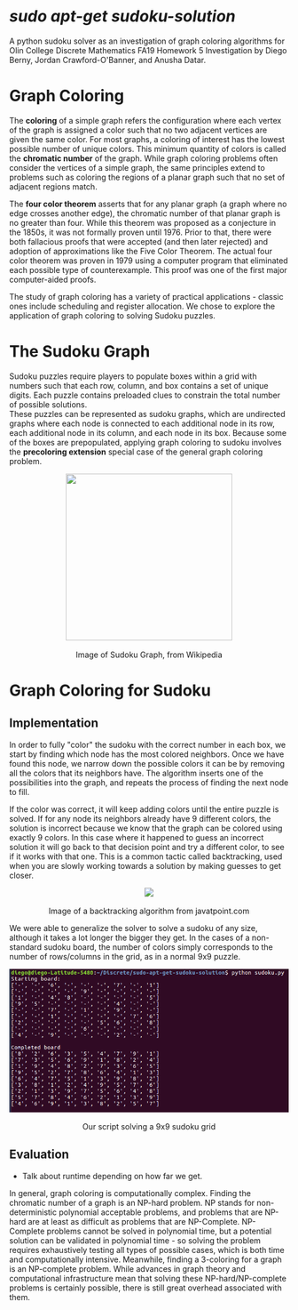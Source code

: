 # *sudo apt-get sudoku-solution*
A python sudoku solver as an investigation of graph coloring algorithms for Olin College Discrete Mathematics FA19 Homework 5 Investigation by Diego Berny, Jordan Crawford-O'Banner, and Anusha Datar.

# Graph Coloring
The **coloring** of a simple graph refers the configuration where each vertex of the graph is assigned a color such that no two adjacent vertices are given the same color. For most graphs, a coloring of interest has the lowest possible number of unique colors. This minimum quantity of colors is called the **chromatic number** of the graph. While graph coloring problems often consider the vertices of a simple graph, the same principles extend to problems such as coloring the regions of a planar graph such that no set of adjacent regions match.

The **four color theorem** asserts that for any planar graph (a graph where no edge crosses another edge), the chromatic number of that planar graph is no greater than four. While this theorem was proposed as a conjecture in the 1850s, it was not formally proven until 1976. Prior to that, there were both fallacious proofs that were accepted (and then later rejected) and adoption of approximations like the Five Color Theorem. The actual four color theorem was proven in 1979 using a computer program that eliminated each possible type of counterexample. This proof was one of the first major computer-aided proofs.

The study of graph coloring has a variety of practical applications - classic ones include scheduling and register allocation. We chose to explore the application of graph coloring to solving Sudoku puzzles.

# The Sudoku Graph
Sudoku puzzles require players to populate boxes within a grid with numbers such that each row, column, and box contains a set of unique digits. Each puzzle contains preloaded clues to constrain the total number of possible solutions.  
These puzzles can be represented as sudoku graphs, which are undirected graphs where each node is connected to each additional node in its row, each additional node in its column, and each node in its box. Because some of the boxes are prepopulated, applying graph coloring to sudoku involves the **precoloring extension** special case of the general graph coloring problem.

<p align="center">
  <img src="https://i.gyazo.com/dc6b6fd8b23f778ca57a14906a9f5eea.png" width="300px" height="300px"/></p>
  <p align="center">Image of Sudoku Graph, from Wikipedia<p align="center">

# Graph Coloring for Sudoku
## Implementation

In order to fully "color" the sudoku with the correct number in each box, we start by finding which node has the most colored neighbors. Once we have found this node, we narrow down the possible colors it can be by removing all the colors that its neighbors have. The algorithm inserts one of the possibilities into the graph, and repeats the process of finding the next node to fill.

If the color was correct, it will keep adding colors until the entire puzzle is solved. If for any node its neighbors already have 9 different colors, the solution is incorrect because we know that the graph can be colored using exactly 9 colors. In this case where it happened to guess an incorrect solution it will go back to that decision point and try a different color, to see if it works with that one. This is a common tactic called backtracking, used when you are slowly working towards a solution by making guesses to get closer.

<p align="center">
  <img src="https://static.javatpoint.com/tutorial/daa/images/backtracking-introduction.png"/></p>
  <p align="center">Image of a backtracking algorithm from javatpoint.com<p align="center">

We were able to generalize the solver to solve a sudoku of any size, although it takes a lot longer the bigger they get. In the cases of a non-standard sudoku board, the number of colors simply corresponds to the number of rows/columns in the grid, as in a normal 9x9 puzzle.

<p align="center">
  <img src="sudokuScreenshot.png"/></p>
  <p align="center">Our script solving a 9x9 sudoku grid <p align="center">

## Evaluation

- Talk about runtime depending on how far we get.

In general, graph coloring is computationally complex. Finding the chromatic number of a graph is an NP-hard problem. NP stands for non-deterministic polynomial acceptable problems, and problems that are NP-hard are at least as difficult as problems that are NP-Complete. NP-Complete problems cannot be solved in polynomial time, but a potential solution can be validated in polynomial time - so solving the problem requires exhaustively testing all types of possible cases, which is both time and computationally intensive. Meanwhile, finding a 3-coloring for a graph is an NP-complete problem. While advances in graph theory and computational infrastructure mean that solving these NP-hard/NP-complete problems is certainly possible, there is still great overhead associated with them.
